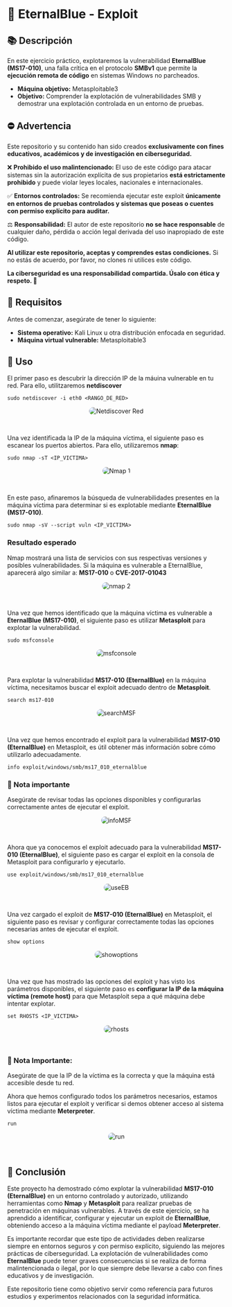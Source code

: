 
# 🚀 EternalBlue - Exploit 



## 📚 Descripción
En este ejercicio práctico, explotaremos la vulnerabilidad **EternalBlue (MS17-010)**, una falla crítica en el protocolo **SMBv1** que permite la **ejecución remota de código** en sistemas Windows no parcheados.  

- **Máquina objetivo:** Metasploitable3
- **Objetivo:** Comprender la explotación de vulnerabilidades SMB y demostrar una explotación controlada en un entorno de pruebas.  


## ⛔ Advertencia
Este repositorio y su contenido han sido creados **exclusivamente con fines educativos, académicos y de investigación en ciberseguridad.**

❌ **Prohibido el uso malintencionado:** El uso de este código para atacar sistemas sin la autorización explícita de sus propietarios **está estrictamente prohibido** y puede violar leyes locales, nacionales e internacionales.

✅ **Entornos controlados:** Se recomienda ejecutar este exploit **únicamente en entornos de pruebas controlados y sistemas que poseas o cuentes con permiso explícito para auditar.**

⚖️ **Responsabilidad:** El autor de este repositorio **no se hace responsable** de cualquier daño, pérdida o acción legal derivada del uso inapropiado de este código.

**Al utilizar este repositorio, aceptas y comprendes estas condiciones.** Si no estás de acuerdo, por favor, no clones ni utilices este código.

**La ciberseguridad es una responsabilidad compartida. Úsalo con ética y respeto. 🚀**

## 🔨 Requisitos
Antes de comenzar, asegúrate de tener lo siguiente:
- **Sistema operativo:** Kali Linux u otra distribución enfocada en seguridad.
- **Máquina virtual vulnerable:** Metasploitable3


## 🎯 Uso
El primer paso es descubrir la dirección IP de la máuina vulnerable en tu red. Para ello, utilitzaremos **netdiscover**

````terminal
sudo netdiscover -i eth0 <RANGO_DE_RED>
````
<p align="center">
  <img src="https://github.com/ElChe1/Explotation-Lab/blob/EternalBlue-Exploit/media/img/netdiscover_1.png" alt="Netdiscover Red" style="border-radius: 10px;">
</p>

<br>


Una vez identificada la IP de la máquina víctima, el siguiente paso es escanear los puertos abiertos.
Para ello, utilizaremos **nmap**:

````terminal
sudo nmap -sT <IP_VICTIMA>
````

<p align="center">
  <img src="https://raw.githubusercontent.com/ElChe1/EternalBlue-Exploit/media/img/nmap_1.png" alt="Nmap 1" style="border-radius: 10px;">
</p>

<br>

En este paso, afinaremos la búsqueda de vulnerabilidades presentes en la máquina víctima para determinar si es explotable mediante **EternalBlue (MS17-010)**.

````terminal
sudo nmap -sV --script vuln <IP_VICTIMA>
````

### Resultado esperado 
Nmap mostrará una lista de servicios con sus respectivas versiones y posibles vulnerabilidades.
Si la máquina es vulnerable a EternalBlue, aparecerá algo similar a: **MS17-010** o **CVE-2017-01043**

<p align="center">
  <img src="https://raw.githubusercontent.com/ElChe1/EternalBlue-Exploit/media/img/nmap_2.png" alt="nmap 2" style="border-radius: 10px;">
</p>

<br>

Una vez que hemos identificado que la máquina víctima es vulnerable a **EternalBlue (MS17-010)**, el siguiente paso es utilizar **Metasploit** para explotar la vulnerabilidad.

````terminal
sudo msfconsole
````
<p align="center">
  <img src="https://raw.githubusercontent.com/ElChe1/EternalBlue-Exploit/media/img/msfconsole.png" alt="msfconsole" style="border-radius: 10px;">
</p>

<br>

Para explotar la vulnerabilidad **MS17-010 (EternalBlue)** en la máquina víctima, necesitamos buscar el exploit adecuado dentro de **Metasploit**.

````terminal
search ms17-010
````

<p align="center">
  <img src="https://raw.githubusercontent.com/ElChe1/EternalBlue-Exploit/media/img/searchMSF.png" alt="searchMSF" style="border-radius: 10px;">
</p>

<br>

Una vez que hemos encontrado el exploit para la vulnerabilidad **MS17-010 (EternalBlue)** en Metasploit, es útil obtener más información sobre cómo utilizarlo adecuadamente.

````terminal
info exploit/windows/smb/ms17_010_eternalblue
````
### 📃 Nota importante
Asegúrate de revisar todas las opciones disponibles y configurarlas correctamente antes de ejecutar el exploit.

<p align="center">
  <img src="https://raw.githubusercontent.com/ElChe1/EternalBlue-Exploit/media/img/infoMSF.png" alt="infoMSF" style="border-radius: 10px;">
</p>

<br>

Ahora que ya conocemos el exploit adecuado para la vulnerabilidad **MS17-010 (EternalBlue)**, el siguiente paso es cargar el exploit en la consola de Metasploit para configurarlo y ejecutarlo.

````terminal
use exploit/windows/smb/ms17_010_eternalblue
````

<p align="center">
  <img src="https://raw.githubusercontent.com/ElChe1/EternalBlue-Exploit/media/img/useEB.png" alt="useEB" style="border-radius: 10px;">
</p>

<br>

Una vez cargado el exploit de **MS17-010 (EternalBlue)** en Metasploit, el siguiente paso es revisar y configurar correctamente todas las opciones necesarias antes de ejecutar el exploit.

````terminal
show options
````

<p align="center">
  <img src="https://raw.githubusercontent.com/ElChe1/EternalBlue-Exploit/media/img/showoptions.png" alt="showoptions" style="border-radius: 10px;">
</p>

<br>

Una vez que has mostrado las opciones del exploit y has visto los parámetros disponibles, el siguiente paso es **configurar la IP de la máquina víctima (remote host)** para que Metasploit sepa a qué máquina debe intentar explotar.

````terminal
set RHOSTS <IP_VICTIMA>
````
<p align="center">
  <img src="https://raw.githubusercontent.com/ElChe1/EternalBlue-Exploit/media/img/rhosts.png" alt="rhosts" style="border-radius: 10px;">
</p>

<br>

### 📃 Nota Importante:
Asegúrate de que la IP de la víctima es la correcta y que la máquina está accesible desde tu red.

Ahora que hemos configurado todos los parámetros necesarios, estamos listos para ejecutar el exploit y verificar si demos obtener acceso al sistema víctima mediante **Meterpreter**.

````terminal
run
````
<p align="center">
  <img src="https://raw.githubusercontent.com/ElChe1/EternalBlue-Exploit/media/img/run.png" alt="run" style="border-radius: 10px;">
</p>

<br>

## 📕 Conclusión
Este proyecto ha demostrado cómo explotar la vulnerabilidad **MS17-010 (EternalBlue)** en un entorno controlado y autorizado, utilizando herramientas como **Nmap** y **Metasploit** para realizar pruebas de penetración en máquinas vulnerables. A través de este ejercicio, se ha aprendido a identificar, configurar y ejecutar un exploit de **EternalBlue**, obteniendo acceso a la máquina víctima mediante el payload **Meterpreter**.

Es importante recordar que este tipo de actividades deben realizarse siempre en entornos seguros y con permiso explícito, siguiendo las mejores prácticas de ciberseguridad. La explotación de vulnerabilidades como **EternalBlue** puede tener graves consecuencias si se realiza de forma malintencionada o ilegal, por lo que siempre debe llevarse a cabo con fines educativos y de investigación.

Este repositorio tiene como objetivo servir como referencia para futuros estudios y experimentos relacionados con la seguridad informática.

